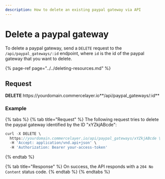 ```yaml
---
description: How to delete an existing paypal gateway via API
---
```


# Delete a paypal gateway

To delete a paypal gateway, send a `DELETE` request to the `/api/paypal_gateways/:id` endpoint, where `id` is the id of the paypal gateway that you want to delete.

{% page-ref page="../../deleting-resources.md" %}

## Request

**DELETE** https://<i></i>yourdomain.commercelayer.io**/api/paypal_gateways/:id**

### Example

{% tabs %}
{% tab title="Request" %}
The following request tries to delete the paypal gateway identified by the ID "xYZkjABcde":

```javascript
curl -X DELETE \
  https://yourdomain.commercelayer.io/api/paypal_gateways/xYZkjABcde \
  -H 'Accept: application/vnd.api+json' \
  -H 'Authorization: Bearer your-access-token'
```
{% endtab %}

{% tab title="Response" %}
On success, the API responds with a `204 No Content` status code.
{% endtab %}
{% endtabs %}

